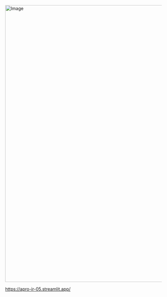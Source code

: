 <img width="800" height="889" alt="Image" src="https://github.com/user-attachments/assets/87e6f929-6d22-431c-bb7c-afcea45f4fd4" />

https://apro-ir-05.streamlit.app/
